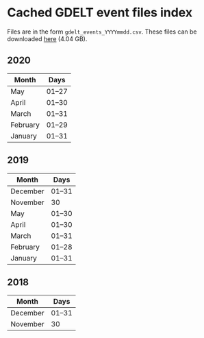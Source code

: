 # Cached GDELT event files index

Files are in the form `gdelt_events_YYYYmmdd.csv`. These files can be downloaded [here](https://storage.googleapis.com/data301-bucket-9n5z0ph0/gdelt.tar.gz) (4.04 GB).

## 2020
| Month | Days |
| ----- | ---- |
| May | 01–27 |
| April | 01–30 |
| March | 01–31 |
| February | 01–29 |
| January | 01–31 |

## 2019
| Month | Days |
| ----- | ---- |
| December | 01–31 |
| November | 30 |
| May | 01–30 |
| April | 01–30 |
| March | 01–31 |
| February | 01–28 |
| January | 01–31 |

## 2018
| Month | Days |
| ----- | ---- |
| December | 01–31 |
| November | 30 |

